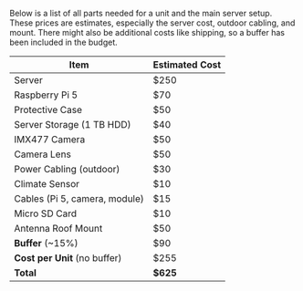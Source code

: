 Below is a list of all parts needed for a unit and the main server setup. These prices are estimates, especially the server cost, outdoor cabling, and mount. There might also be additional costs like shipping, so a buffer has been included in the budget.

| **Item** | **Estimated Cost** |
| --- | --- |
| Server | $250 |
| Raspberry Pi 5 | $70 |
| Protective Case | $50 |
| Server Storage (1 TB HDD) | $40 |
| IMX477 Camera | $50 |
| Camera Lens | $50 |
| Power Cabling (outdoor) | $30 |
| Climate Sensor | $10 |
| Cables (Pi 5, camera, module) | $15 |
| Micro SD Card | $10 |
| Antenna Roof Mount | $50 |
| **Buffer** (~15%) | $90 |
| **Cost per Unit** (no buffer) | $255 |
| **Total** | **$625** |